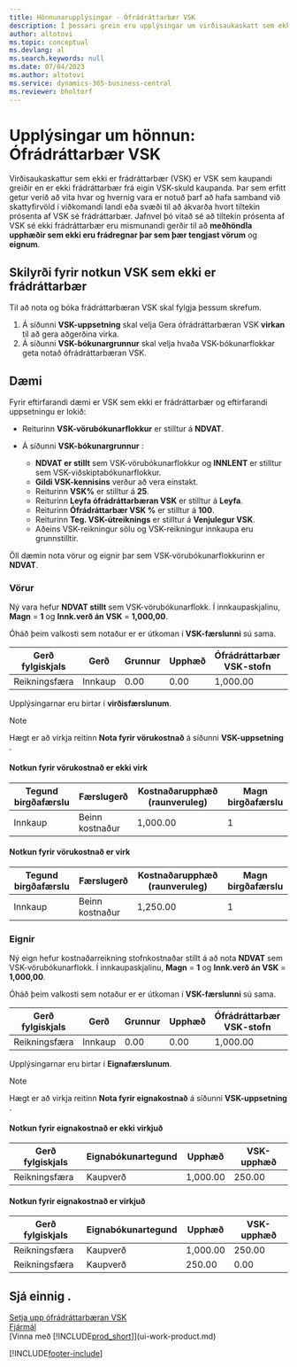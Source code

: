 ```yaml
---
title: Hönnunarupplýsingar - Ófrádráttarbær VSK
description: Í þessari grein eru upplýsingar um virðisaukaskatt sem ekki er frádráttarbær (VSK) sem kaupandi greiðir en er ekki frádráttarbært frá eigin VSK-skuld kaupanda.
author: altotovi
ms.topic: conceptual
ms.devlang: al
ms.search.keywords: null
ms.date: 07/04/2023
ms.author: altotovi
ms.service: dynamics-365-business-central
ms.reviewer: bholtorf
---
```


# Upplýsingar um hönnun: Ófrádráttarbær VSK

Virðisaukaskattur sem ekki er frádráttarbær (VSK) er VSK sem kaupandi greiðir en er ekki frádráttarbær frá eigin VSK-skuld kaupanda. Þar sem erfitt getur verið að vita hvar og hvernig vara er notuð þarf að hafa samband við skattyfirvöld í viðkomandi landi eða svæði til að ákvarða hvort tiltekin prósenta af VSK sé frádráttarbær. Jafnvel þó vitað sé að tiltekin prósenta af VSK sé ekki frádráttarbær eru mismunandi gerðir til að **meðhöndla upphæðir sem ekki eru frádregnar þar sem þær tengjast vörum** og **eignum**.

## Skilyrði fyrir notkun VSK sem ekki er frádráttarbær

Til að nota og bóka frádráttarbæran VSK skal fylgja þessum skrefum.

1. Á síðunni **VSK-uppsetning** skal velja Gera ófrádráttarbæran VSK **virkan** til að gera aðgerðina virka.
2. Á síðunni **VSK-bókunargrunnur** skal velja hvaða VSK-bókunarflokkar geta notað ófrádráttarbæran VSK.

## Dæmi

Fyrir eftirfarandi dæmi er VSK sem ekki er frádráttarbær og eftirfarandi uppsetningu er lokið:

- Reiturinn **VSK-vörubókunarflokkur** er stilltur á **NDVAT**.
- Á síðunni **VSK-bókunargrunnur** :

    - **NDVAT er stillt** sem VSK-vörubókunarflokkur og **INNLENT** er stilltur sem VSK-viðskiptabókunarflokkur.
    -  **Gildi VSK-kennisins** verður að vera einstakt.
    - Reiturinn **VSK%** er stilltur á **25**.
    - Reiturinn **Leyfa ófrádráttarbæran VSK** er stilltur á **Leyfa**.
    - Reiturinn **Ófrádráttarbær VSK %** er stilltur á **100**.
    - Reiturinn **Teg. VSK-útreiknings** er stilltur á **Venjulegur VSK**.
    - Aðeins VSK-reikningur sölu og VSK-reikningur innkaupa eru grunnstilltir.

Öll dæmin nota vörur og eignir þar sem VSK-vörubókunarflokkurinn er **NDVAT**.

### Vörur

Ný vara hefur **NDVAT stillt** sem VSK-vörubókunarflokk. Í innkaupaskjalinu, **Magn** = **1** og **Innk.verð án VSK** = **1,000,00**.

Óháð þeim valkosti sem notaður er er útkoman í **VSK-færslunni** sú sama.

| Gerð fylgiskjals | Gerð | Grunnur | Upphæð | Ófrádráttarbær VSK-stofn | Ófrádráttarbær VSK-upphæð |
|---|---|---|---|---|---|
| Reikningsfæra | Innkaup | 0.00 | 0.00 | 1,000.00 | 250.00 |

Upplýsingarnar eru birtar í **virðisfærslunum**.

> [!NOTE]
> Hægt er að virkja reitinn **Nota fyrir vörukostnað** á síðunni **VSK-uppsetning** .

#### Notkun fyrir vörukostnað er ekki virk

| Tegund birgðafærslu | Færslugerð | Kostnaðarupphæð (raunveruleg) | Magn birgðafærslu |
|---|---|---|---|
| Innkaup | Beinn kostnaður | 1,000.00 | 1 |

#### Notkun fyrir vörukostnað er virk

| Tegund birgðafærslu | Færslugerð | Kostnaðarupphæð (raunveruleg) | Magn birgðafærslu |
|---|---|---|---|
| Innkaup | Beinn kostnaður | 1,250.00 | 1 |

### Eignir

Ný eign hefur kostnaðarreikning stofnkostnaðar stillt á að nota **NDVAT** sem VSK-vörubókunarflokk. Í innkaupaskjalinu, **Magn** = **1** og **Innk.verð án VSK** = **1,000,00**.

Óháð þeim valkosti sem notaður er er útkoman í **VSK-færslunni** sú sama.

| Gerð fylgiskjals | Gerð | Grunnur | Upphæð | Ófrádráttarbær VSK-stofn | Ófrádráttarbær VSK-upphæð |
|---|---|---|---|---|---|
| Reikningsfæra | Innkaup | 0.00 | 0.00 | 1,000.00 | 250.00 |

Upplýsingarnar eru birtar í **Eignafærslunum**.

> [!NOTE]
> Hægt er að virkja reitinn **Nota fyrir eignakostnað** á síðunni **VSK-uppsetning** .

#### Notkun fyrir eignakostnað er ekki virkjuð

| Gerð fylgiskjals | Eignabókunartegund | Upphæð | VSK-upphæð |
|---|---|---|---|
| Reikningsfæra | Kaupverð | 1,000.00 | 250.00 |

#### Notkun fyrir eignakostnað er virkjuð

| Gerð fylgiskjals | Eignabókunartegund | Upphæð | VSK-upphæð |
|---|---|---|---|
| Reikningsfæra | Kaupverð | 1,000.00 | 250.00 |
| Reikningsfæra | Kaupverð | 250.00 | 0.00 |

## Sjá einnig .

[Setja upp ófrádráttarbæran VSK](finance-setup-nondeductible-vat.md)  
[Fjármál](finance.md)  
[Vinna með [!INCLUDE[prod_short](includes/prod_short.md)]](ui-work-product.md)

[!INCLUDE[footer-include](includes/footer-banner.md)]
